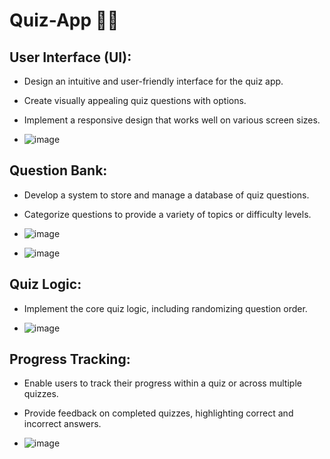 # Quiz-App 👨‍💻
## User Interface (UI):

- Design an intuitive and user-friendly interface for the quiz app.
- Create visually appealing quiz questions with options.
- Implement a responsive design that works well on various screen sizes.

- ![image](https://github.com/tauseefsheikh01/Quiz-App/assets/94850129/e690260a-b14e-4706-9755-22320a7b0e99)

## Question Bank:

- Develop a system to store and manage a database of quiz questions.
- Categorize questions to provide a variety of topics or difficulty levels.

- ![image](https://github.com/tauseefsheikh01/Quiz-App/assets/94850129/9b53e182-8c12-41b5-bfbf-911fb8d6740d)
- ![image](https://github.com/tauseefsheikh01/Quiz-App/assets/94850129/e44d68b6-a8d3-4b9e-8fcd-04f761fc9558)

## Quiz Logic:

- Implement the core quiz logic, including randomizing question order.

- ![image](https://github.com/tauseefsheikh01/Quiz-App/assets/94850129/a43be07a-a38e-4bc8-8f6a-d33ebaee917a)

## Progress Tracking:

- Enable users to track their progress within a quiz or across multiple quizzes.
- Provide feedback on completed quizzes, highlighting correct and incorrect answers.

- ![image](https://github.com/tauseefsheikh01/Quiz-App/assets/94850129/f9b3d4ef-abc1-4d2a-a004-a7d2175f52a4)



